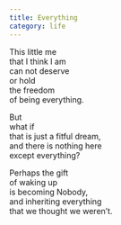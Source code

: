```yaml
---
title: Everything
category: life
---
```


﻿This little me  
that I think I am  
can not deserve  
or hold  
the freedom  
of being everything.

But   
what if  
that is just a fitful dream,  
and there is nothing here  
except everything?

Perhaps the gift   
of waking up  
is becoming Nobody,  
and inheriting everything  
that we thought we weren’t.  
